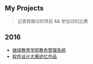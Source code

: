 My Projects
-------- 
> 记录我做过的项目 && 参加过的比赛

2016
----

- [继续教育学院教务管理系统](2016/继续教育学院教务管理系统.md)
- [软件设计大赛迹忆作品](2016/软件设计大赛迹忆作品.md)
